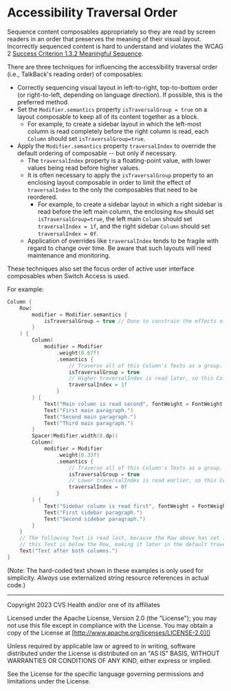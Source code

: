 # Accessibility Traversal Order
Sequence content composables appropriately so they are read by screen readers in an order that preserves the meaning of their visual layout. Incorrectly sequenced content is hard to understand and violates the WCAG 2 [Success Criterion 1.3.2 Meaningful Sequence](https://www.w3.org/TR/WCAG21/#meaningful-sequence).

There are three techniques for influencing the accessibility traversal order (i.e., TalkBack's reading order) of composables:

* Correctly sequencing visual layout in left-to-right, top-to-bottom order (or right-to-left, depending on language direction). If possible, this is the preferred method.
* Set the `Modifier.semantics` property `isTraversalGroup = true` on a layout composable to keep all of its content together as a block. 
    * For example, to create a sidebar layout in which the left-most column is read completely before the right column is read, each `Column` should set `isTraversalGroup=true`. 
* Apply the `Modifier.semantics` property `traversalIndex` to override the default ordering of composable -- but only if necessary.
    * The `traversalIndex` property is a floating-point value, with lower values being read before higher values.
    * It is often necessary to apply the `isTraversalGroup` property to an enclosing layout composable in order to limit the effect of `traversalIndex` to the only the composables that need to be reordered.
      * For example, to create a sidebar layout in which a right sidebar is read before the left main column, the enclosing `Row` should set `isTraversalGroup=true`, the left main `Column` should set `traversalIndex = 1f`, and the right sidebar `Column` should set `traversalIndex = 0f`. 
    * Application of overrides like `traversalIndex` tends to be fragile with regard to change over time. Be aware that such layouts will need maintenance and monitoring.

These techniques also set the focus order of active user interface composables when Switch Access is used. 

For example:

```kotlin
Column {
    Row(
        modifier = Modifier.semantics {
            isTraversalGroup = true // Done to constrain the effects of the traveralIndex values below. 
        } 
    ) {
        Column(
            modifier = Modifier
                .weight(0.67f)
                .semantics {
                    // Traverse all of this Column's Texts as a group. 
                    isTraversalGroup = true 
                    // Higher traversalIndex is read later, so this Column is read second.
                    traversalIndex = 1f 
                }
        ) {
            Text("Main column is read second", fontWeight = FontWeight.Bold)
            Text("First main paragraph.")
            Text("Second main paragraph.")
            Text("Third main paragraph.")
        }
        Spacer(Modifier.width(8.dp))
        Column(
            modifier = Modifier
                .weight(0.33f)
                .semantics {
                    // Traverse all of this Column's Texts as a group.
                    isTraversalGroup = true 
                    // Lower traversalIndex is read earlier, so this Column is read first.
                    traversalIndex = 0f 
                }
        ) {
            Text("Sidebar column is read first", fontWeight = FontWeight.Bold)
            Text("First sidebar paragraph.")
            Text("Second sidebar paragraph.")
        }
    }
    // The following Text is read last, because the Row above has set isTraversalGroup = true, and 
    // this Text is below the Row, making it later in the default traversal order.
    Text("Text after both columns.") 
}
```

(Note: The hard-coded text shown in these examples is only used for simplicity. _Always_ use externalized string resource references in actual code.)

----

Copyright 2023 CVS Health and/or one of its affiliates

Licensed under the Apache License, Version 2.0 (the "License");
you may not use this file except in compliance with the License.
You may obtain a copy of the License at
[http://www.apache.org/licenses/LICENSE-2.0]()

Unless required by applicable law or agreed to in writing, software
distributed under the License is distributed on an "AS IS" BASIS,
WITHOUT WARRANTIES OR CONDITIONS OF ANY KIND, either express or implied.

See the License for the specific language governing permissions and
limitations under the License.